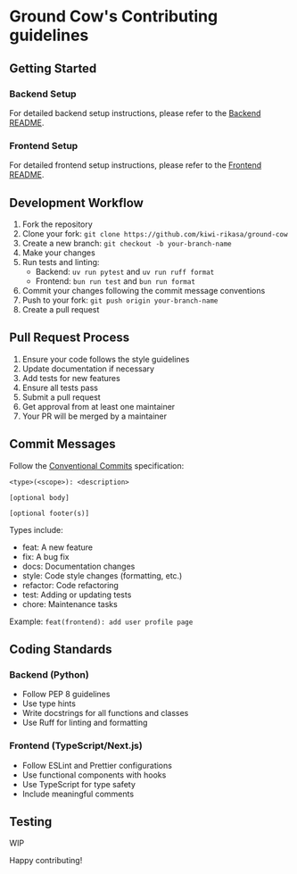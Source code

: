 # Ground Cow's Contributing guidelines

## Getting Started

### Backend Setup

For detailed backend setup instructions, please refer to the [Backend README](./backend/README.md).

### Frontend Setup

For detailed frontend setup instructions, please refer to the [Frontend README](./frontend/README.md).

## Development Workflow

1. Fork the repository
2. Clone your fork: `git clone https://github.com/kiwi-rikasa/ground-cow`
3. Create a new branch: `git checkout -b your-branch-name`
4. Make your changes
5. Run tests and linting:
   - Backend: `uv run pytest` and `uv run ruff format`
   - Frontend: `bun run test` and `bun run format`
6. Commit your changes following the commit message conventions
7. Push to your fork: `git push origin your-branch-name`
8. Create a pull request

## Pull Request Process

1. Ensure your code follows the style guidelines
2. Update documentation if necessary
3. Add tests for new features
4. Ensure all tests pass
5. Submit a pull request
5. Get approval from at least one maintainer
6. Your PR will be merged by a maintainer

## Commit Messages

Follow the [Conventional Commits](https://www.conventionalcommits.org/) specification:

```
<type>(<scope>): <description>

[optional body]

[optional footer(s)]
```

Types include:
- feat: A new feature
- fix: A bug fix
- docs: Documentation changes
- style: Code style changes (formatting, etc.)
- refactor: Code refactoring
- test: Adding or updating tests
- chore: Maintenance tasks

Example: `feat(frontend): add user profile page`

## Coding Standards

### Backend (Python)
- Follow PEP 8 guidelines
- Use type hints
- Write docstrings for all functions and classes
- Use Ruff for linting and formatting

### Frontend (TypeScript/Next.js)
- Follow ESLint and Prettier configurations
- Use functional components with hooks
- Use TypeScript for type safety
- Include meaningful comments

## Testing

WIP

Happy contributing! 